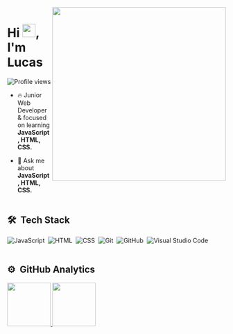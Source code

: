 <img align="right" height="400em" src="https://raw.githubusercontent.com/gist/DevLucJs/0a106c77a48c00d4246fae85e2425261/raw/f5b60801673f9bfe4974466dead9fdc43401134d/DevLucJs.svg"/>

<h1 align="left">Hi <img src="https://raw.githubusercontent.com/kaueMarques/kaueMarques/master/hi.gif" width="30px">, I'm Lucas</h1>
<p align="left"> <img src="https://komarev.com/ghpvc/?username=DevLucJs&color=red" alt="Profile views" /> </p>

- 🔥 Junior Web Developer & focused on learning **JavaScript, HTML, CSS.**

- 💬 Ask me about **JavaScript, HTML, CSS.**
<br><br>
## 🛠 &nbsp;Tech Stack

![JavaScript](https://img.shields.io/badge/-JavaScript-05122A?style=flat&logo=javascript)&nbsp;
![HTML](https://img.shields.io/badge/-HTML-05122A?style=flat&logo=HTML5)&nbsp;
![CSS](https://img.shields.io/badge/-CSS-05122A?style=flat&logo=CSS3&logoColor=1572B6)&nbsp;
![Git](https://img.shields.io/badge/-Git-05122A?style=flat&logo=git)&nbsp;
![GitHub](https://img.shields.io/badge/-GitHub-05122A?style=flat&logo=github)&nbsp;
![Visual Studio Code](https://img.shields.io/badge/-Visual%20Studio%20Code-05122A?style=flat&logo=visual-studio-code&logoColor=007ACC)&nbsp;
<br><br>
## ⚙️ &nbsp;GitHub Analytics

<div align="left">
  <a href="https://github.com/DevLucJs">
  <img height="100em" src="https://github-readme-stats.vercel.app/api?username=DevLucJs&show_icons=true&theme=radical&include_all_commits=true&count_private=true"/>
  <img height="100em" src="https://github-readme-stats.vercel.app/api/top-langs/?username=DevLucJs&layout=compact&langs_count=7&theme=radical"/>
</div>
